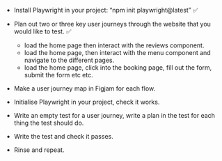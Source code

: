 - Install Playwright in your project: “npm init playwright@latest” ✅

- Plan out two or three key user journeys through the website that you would like to test. ✅

    - load the home page then interact with the reviews component. 
    - load the home page, then interact with the menu component and navigate to the different pages. 
    - load the home page, click into the booking page, fill out the form, submit the form etc etc. 

- Make a user journey map in Figjam for each flow. 

- Initialise Playwright in your project, check it works. 

- Write an empty test for a user journey, write a plan in the test for each thing the test should do. 

- Write the test and check it passes. 

- Rinse and repeat. 